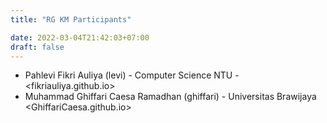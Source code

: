 ```yaml
---
title: "RG KM Participants"

date: 2022-03-04T21:42:03+07:00
draft: false
---
```


- Pahlevi Fikri Auliya (levi) - Computer Science NTU - <fikriauliya.github.io>
- Muhammad Ghiffari Caesa Ramadhan (ghiffari) - Universitas Brawijaya <GhiffariCaesa.github.io>
